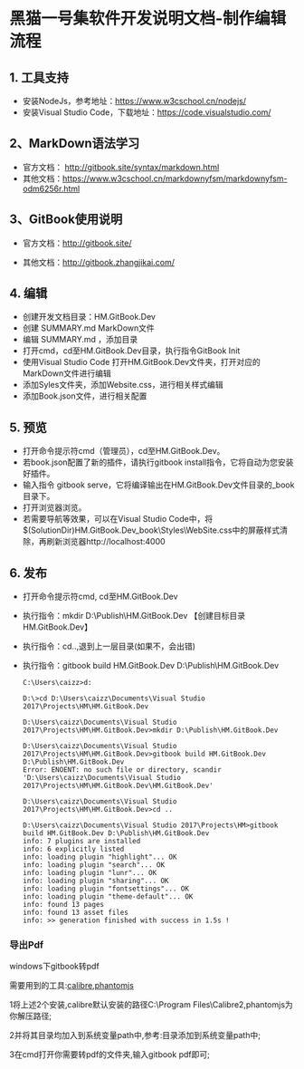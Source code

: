 # 黑猫一号集软件开发说明文档-制作编辑流程

## 1. 工具支持

* 安装NodeJs，参考地址：https://www.w3cschool.cn/nodejs/
* 安装Visual Studio Code，下载地址：https://code.visualstudio.com/

## 2、MarkDown语法学习

* 官方文档： http://gitbook.site/syntax/markdown.html
* 其他文档：https://www.w3cschool.cn/markdownyfsm/markdownyfsm-odm6256r.html

## 3、GitBook使用说明

* 官方文档：http://gitbook.site/

* 其他文档：http://gitbook.zhangjikai.com/

## 4. 编辑

* 创建开发文档目录：HM.GitBook.Dev
* 创建 SUMMARY.md MarkDown文件
* 编辑 SUMMARY.md ，添加目录
* 打开cmd，cd至HM.GitBook.Dev目录，执行指令GitBook Init
* 使用Visual Studio Code 打开HM.GitBook.Dev文件夹，打开对应的MarkDown文件进行编辑
* 添加Syles文件夹，添加Website.css，进行相关样式编辑
* 添加Book.json文件，进行相关配置

## 5. 预览

* 打开命令提示符cmd（管理员），cd至HM.GitBook.Dev。
* 若book.json配置了新的插件，请执行gitbook install指令，它将自动为您安装好插件。
* 输入指令 gitbook serve，它将编译输出在HM.GitBook.Dev文件目录的_book目录下。
* 打开浏览器浏览。
* 若需要导航等效果，可以在Visual Studio Code中，将$(SolutionDir)HM.GitBook.Dev\_book\Styles\WebSite.css中的屏蔽样式清除，再刷新浏览器http://localhost:4000

## 6. 发布

* 打开命令提示符cmd, cd至HM.GitBook.Dev
* 执行指令：mkdir D:\Publish\HM.GitBook.Dev 【创建目标目录HM.GitBook.Dev】
* 执行指令：cd..,退到上一层目录(如果不，会出错)
* 执行指令：gitbook build HM.GitBook.Dev D:\Publish\HM.GitBook.Dev

    ```
    C:\Users\caizz>d:

    D:\>cd D:\Users\caizz\Documents\Visual Studio 2017\Projects\HM\HM.GitBook.Dev

    D:\Users\caizz\Documents\Visual Studio 2017\Projects\HM\HM.GitBook.Dev>mkdir D:\Publish\HM.GitBook.Dev

    D:\Users\caizz\Documents\Visual Studio 2017\Projects\HM\HM.GitBook.Dev>gitbook build HM.GitBook.Dev D:\Publish\HM.GitBook.Dev
    Error: ENOENT: no such file or directory, scandir 'D:\Users\caizz\Documents\Visual Studio 2017\Projects\HM\HM.GitBook.Dev\HM.GitBook.Dev'

    D:\Users\caizz\Documents\Visual Studio 2017\Projects\HM\HM.GitBook.Dev>cd ..
    
    D:\Users\caizz\Documents\Visual Studio 2017\Projects\HM>gitbook build HM.GitBook.Dev D:\Publish\HM.GitBook.Dev
    info: 7 plugins are installed
    info: 6 explicitly listed
    info: loading plugin "highlight"... OK
    info: loading plugin "search"... OK
    info: loading plugin "lunr"... OK
    info: loading plugin "sharing"... OK
    info: loading plugin "fontsettings"... OK
    info: loading plugin "theme-default"... OK
    info: found 13 pages
    info: found 13 asset files
    info: >> generation finished with success in 1.5s !
    ```

### 导出Pdf

windows下gitbook转pdf

需要用到的工具:[calibre](https://www.fosshub.com/Calibre.html/calibre-2.77.0.msi),[phantomjs](http://phantomjs.org/download.html)

1将上述2个安装,calibre默认安装的路径C:\Program Files\Calibre2,phantomjs为你解压路径;

2并将其目录均加入到系统变量path中,参考:目录添加到系统变量path中;

3在cmd打开你需要转pdf的文件夹,输入gitbook pdf即可;



